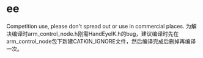 # ee
Competition use, please don't spread out or use in commercial places.
为解决编译时arm_control_node.h刚需HandEyeIK.h的bug，建议编译时先在arm_control_node包下新建CATKIN_IGNORE文件，然后编译完成后删掉再编译一次。
